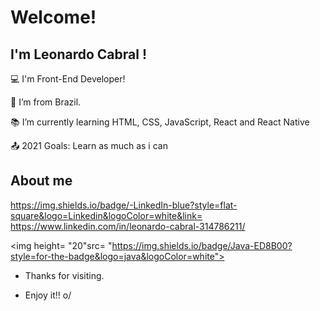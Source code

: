 # Welcome!

## I'm Leonardo Cabral !

:computer: I'm Front-End Developer!

:house_with_garden: I’m from Brazil.

:books: I’m currently learning HTML, CSS, JavaScript, React and React Native

:outbox_tray: 2021 Goals: Learn as much as i can

## About me

https://img.shields.io/badge/-LinkedIn-blue?style=flat-square&logo=Linkedin&logoColor=white&link= https://www.linkedin.com/in/leonardo-cabral-314786211/

<img height= "20"src= "https://img.shields.io/badge/Java-ED8B00?style=for-the-badge&logo=java&logoColor=white">

- Thanks for visiting.

- Enjoy it!! o/
